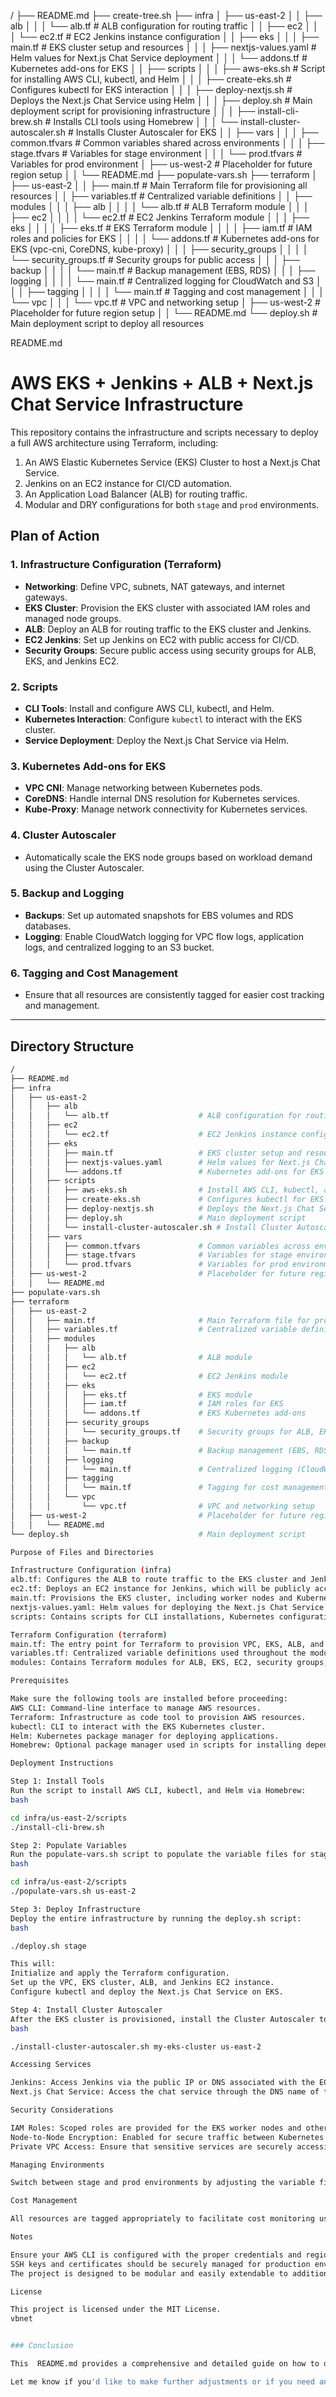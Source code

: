 /
├── README.md
├── create-tree.sh
├── infra
│   ├── us-east-2
│   │   ├── alb
│   │   │   └── alb.tf                    # ALB configuration for routing traffic
│   │   ├── ec2
│   │   │   └── ec2.tf                    # EC2 Jenkins instance configuration
│   │   ├── eks
│   │   │   ├── main.tf                   # EKS cluster setup and resources
│   │   │   ├── nextjs-values.yaml        # Helm values for Next.js Chat Service deployment
│   │   │   └── addons.tf                 # Kubernetes add-ons for EKS
│   │   ├── scripts
│   │   │   ├── aws-eks.sh                # Script for installing AWS CLI, kubectl, and Helm
│   │   │   ├── create-eks.sh             # Configures kubectl for EKS interaction
│   │   │   ├── deploy-nextjs.sh          # Deploys the Next.js Chat Service using Helm
│   │   │   ├── deploy.sh                 # Main deployment script for provisioning infrastructure
│   │   │   ├── install-cli-brew.sh       # Installs CLI tools using Homebrew
│   │   │   └── install-cluster-autoscaler.sh # Installs Cluster Autoscaler for EKS
│   │   ├── vars
│   │   │   ├── common.tfvars             # Common variables shared across environments
│   │   │   ├── stage.tfvars              # Variables for stage environment
│   │   │   └── prod.tfvars               # Variables for prod environment
│   ├── us-west-2                         # Placeholder for future region setup
│   │   └── README.md
├── populate-vars.sh
├── terraform
│   ├── us-east-2
│   │   ├── main.tf                       # Main Terraform file for provisioning all resources
│   │   ├── variables.tf                  # Centralized variable definitions
│   │   ├── modules
│   │   │   ├── alb
│   │   │   │   └── alb.tf                # ALB Terraform module
│   │   │   ├── ec2
│   │   │   │   └── ec2.tf                # EC2 Jenkins Terraform module
│   │   │   ├── eks
│   │   │   │   ├── eks.tf                # EKS Terraform module
│   │   │   │   ├── iam.tf                # IAM roles and policies for EKS
│   │   │   │   └── addons.tf             # Kubernetes add-ons for EKS (vpc-cni, CoreDNS, kube-proxy)
│   │   │   ├── security_groups
│   │   │   │   └── security_groups.tf    # Security groups for public access
│   │   │   ├── backup
│   │   │   │   └── main.tf               # Backup management (EBS, RDS)
│   │   │   ├── logging
│   │   │   │   └── main.tf               # Centralized logging for CloudWatch and S3
│   │   │   ├── tagging
│   │   │   │   └── main.tf               # Tagging and cost management
│   │   │   └── vpc
│   │   │       └── vpc.tf                # VPC and networking setup
│   ├── us-west-2                         # Placeholder for future region setup
│   │   └── README.md
└── deploy.sh                             # Main deployment script to deploy all resources

 README.md




# AWS EKS + Jenkins + ALB + Next.js Chat Service Infrastructure

This repository contains the infrastructure and scripts necessary to deploy a full AWS architecture using Terraform, including:

1. An AWS Elastic Kubernetes Service (EKS) Cluster to host a Next.js Chat Service.
2. Jenkins on an EC2 instance for CI/CD automation.
3. An Application Load Balancer (ALB) for routing traffic.
4. Modular and DRY configurations for both `stage` and `prod` environments.

## Plan of Action

### 1. **Infrastructure Configuration (Terraform)**
- **Networking**: Define VPC, subnets, NAT gateways, and internet gateways.
- **EKS Cluster**: Provision the EKS cluster with associated IAM roles and managed node groups.
- **ALB**: Deploy an ALB for routing traffic to the EKS cluster and Jenkins.
- **EC2 Jenkins**: Set up Jenkins on EC2 with public access for CI/CD.
- **Security Groups**: Secure public access using security groups for ALB, EKS, and Jenkins EC2.

### 2. **Scripts**
- **CLI Tools**: Install and configure AWS CLI, kubectl, and Helm.
- **Kubernetes Interaction**: Configure `kubectl` to interact with the EKS cluster.
- **Service Deployment**: Deploy the Next.js Chat Service via Helm.

### 3. **Kubernetes Add-ons for EKS**
- **VPC CNI**: Manage networking between Kubernetes pods.
- **CoreDNS**: Handle internal DNS resolution for Kubernetes services.
- **Kube-Proxy**: Manage network connectivity for Kubernetes services.

### 4. **Cluster Autoscaler**
- Automatically scale the EKS node groups based on workload demand using the Cluster Autoscaler.

### 5. **Backup and Logging**
- **Backups**: Set up automated snapshots for EBS volumes and RDS databases.
- **Logging**: Enable CloudWatch logging for VPC flow logs, application logs, and centralized logging to an S3 bucket.

### 6. **Tagging and Cost Management**
- Ensure that all resources are consistently tagged for easier cost tracking and management.

---

## Directory Structure

```bash
/
├── README.md
├── infra
│   ├── us-east-2
│   │   ├── alb
│   │   │   └── alb.tf                    # ALB configuration for routing traffic
│   │   ├── ec2
│   │   │   └── ec2.tf                    # EC2 Jenkins instance configuration
│   │   ├── eks
│   │   │   ├── main.tf                   # EKS cluster setup and resources
│   │   │   ├── nextjs-values.yaml        # Helm values for Next.js Chat Service deployment
│   │   │   └── addons.tf                 # Kubernetes add-ons for EKS
│   │   ├── scripts
│   │   │   ├── aws-eks.sh                # Install AWS CLI, kubectl, and Helm
│   │   │   ├── create-eks.sh             # Configures kubectl for EKS interaction
│   │   │   ├── deploy-nextjs.sh          # Deploys the Next.js Chat Service using Helm
│   │   │   ├── deploy.sh                 # Main deployment script
│   │   │   └── install-cluster-autoscaler.sh # Install Cluster Autoscaler
│   │   ├── vars
│   │   │   ├── common.tfvars             # Common variables across environments
│   │   │   ├── stage.tfvars              # Variables for stage environment
│   │   │   └── prod.tfvars               # Variables for prod environment
│   ├── us-west-2                         # Placeholder for future region setup
│   │   └── README.md
├── populate-vars.sh
├── terraform
│   ├── us-east-2
│   │   ├── main.tf                       # Main Terraform file for provisioning all resources
│   │   ├── variables.tf                  # Centralized variable definitions
│   │   ├── modules
│   │   │   ├── alb
│   │   │   │   └── alb.tf                # ALB module
│   │   │   ├── ec2
│   │   │   │   └── ec2.tf                # EC2 Jenkins module
│   │   │   ├── eks
│   │   │   │   ├── eks.tf                # EKS module
│   │   │   │   ├── iam.tf                # IAM roles for EKS
│   │   │   │   └── addons.tf             # EKS Kubernetes add-ons
│   │   │   ├── security_groups
│   │   │   │   └── security_groups.tf    # Security groups for ALB, EKS, EC2
│   │   │   ├── backup
│   │   │   │   └── main.tf               # Backup management (EBS, RDS)
│   │   │   ├── logging
│   │   │   │   └── main.tf               # Centralized logging (CloudWatch, S3)
│   │   │   ├── tagging
│   │   │   │   └── main.tf               # Tagging for cost management
│   │   │   └── vpc
│   │   │       └── vpc.tf                # VPC and networking setup
│   ├── us-west-2                         # Placeholder for future region setup
│   │   └── README.md
└── deploy.sh                             # Main deployment script

Purpose of Files and Directories

Infrastructure Configuration (infra)
alb.tf: Configures the ALB to route traffic to the EKS cluster and Jenkins EC2 instance.
ec2.tf: Deploys an EC2 instance for Jenkins, which will be publicly accessible.
main.tf: Provisions the EKS cluster, including worker nodes and Kubernetes add-ons.
nextjs-values.yaml: Helm values for deploying the Next.js Chat Service on EKS.
scripts: Contains scripts for CLI installations, Kubernetes configurations, and deployment automation.

Terraform Configuration (terraform)
main.tf: The entry point for Terraform to provision VPC, EKS, ALB, and EC2 resources.
variables.tf: Centralized variable definitions used throughout the modules.
modules: Contains Terraform modules for ALB, EKS, EC2, security groups, backups, logging, and tagging.

Prerequisites

Make sure the following tools are installed before proceeding:
AWS CLI: Command-line interface to manage AWS resources.
Terraform: Infrastructure as code tool to provision AWS resources.
kubectl: CLI to interact with the EKS Kubernetes cluster.
Helm: Kubernetes package manager for deploying applications.
Homebrew: Optional package manager used in scripts for installing dependencies.

Deployment Instructions

Step 1: Install Tools
Run the script to install AWS CLI, kubectl, and Helm via Homebrew:
bash

cd infra/us-east-2/scripts
./install-cli-brew.sh

Step 2: Populate Variables
Run the populate-vars.sh script to populate the variable files for stage and prod environments:
bash

cd infra/us-east-2/scripts
./populate-vars.sh us-east-2

Step 3: Deploy Infrastructure
Deploy the entire infrastructure by running the deploy.sh script:
bash

./deploy.sh stage

This will:
Initialize and apply the Terraform configuration.
Set up the VPC, EKS cluster, ALB, and Jenkins EC2 instance.
Configure kubectl and deploy the Next.js Chat Service on EKS.

Step 4: Install Cluster Autoscaler
After the EKS cluster is provisioned, install the Cluster Autoscaler to manage scaling:
bash

./install-cluster-autoscaler.sh my-eks-cluster us-east-2

Accessing Services

Jenkins: Access Jenkins via the public IP or DNS associated with the EC2 instance.
Next.js Chat Service: Access the chat service through the DNS name of the ALB, which routes traffic to the EKS service.

Security Considerations

IAM Roles: Scoped roles are provided for the EKS worker nodes and other AWS resources to enforce the principle of least privilege.
Node-to-Node Encryption: Enabled for secure traffic between Kubernetes nodes within the cluster.
Private VPC Access: Ensure that sensitive services are securely accessible within a private VPC.

Managing Environments

Switch between stage and prod environments by adjusting the variable files and running the deploy.sh script with the appropriate argument.

Cost Management

All resources are tagged appropriately to facilitate cost monitoring using AWS Cost Explorer.

Notes

Ensure your AWS CLI is configured with the proper credentials and region.
SSH keys and certificates should be securely managed for production environments.
The project is designed to be modular and easily extendable to additional AWS regions.

License

This project is licensed under the MIT License.
vbnet


### Conclusion

This  README.md provides a comprehensive and detailed guide on how to deploy and manage the infrastructure, including updated sections for Kubernetes add-ons, autoscaling, and security best practices. The file tree has been updated with the latest modules and scripts for backup, logging, and autoscaling.

Let me know if you'd like to make further adjustments or if you need any more details.